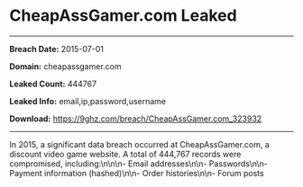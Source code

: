 # CheapAssGamer.com Leaked

------------
**Breach Date:** 2015-07-01

**Domain:** cheapassgamer.com

**Leaked Count:** 444767

**Leaked Info:** email,ip,password,username

**Download:** https://9ghz.com/breach/CheapAssGamer.com_323932

------------
In 2015, a significant data breach occurred at CheapAssGamer.com, a discount video game website. A total of 444,767 records were compromised, including:\n\n\n- Email addresses\n\n- Passwords\n\n- Payment information (hashed)\n\n- Order histories\n\n- Forum posts
